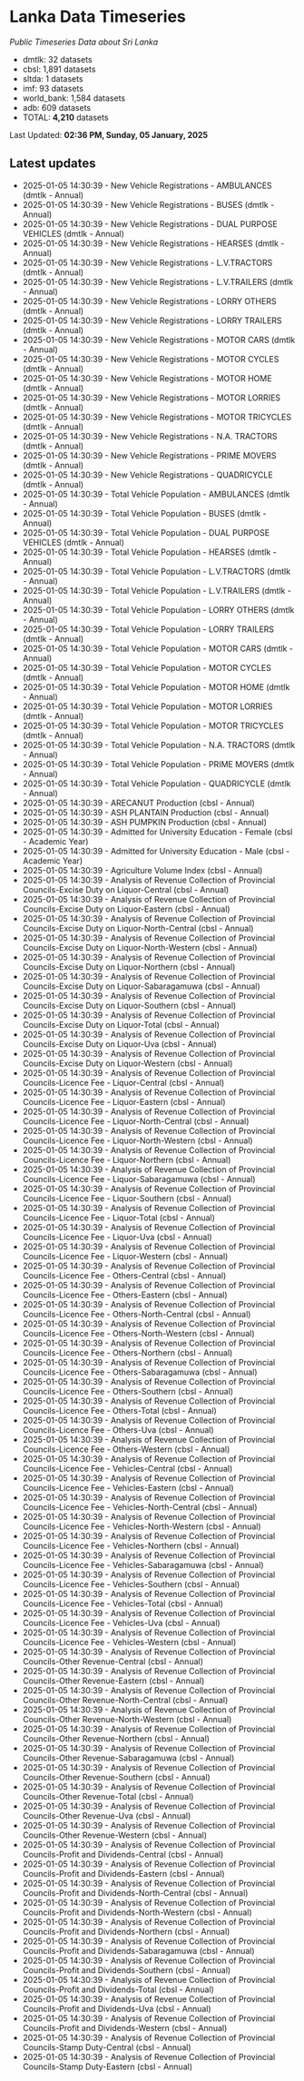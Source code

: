# Lanka Data Timeseries
*Public Timeseries Data about Sri Lanka*

* dmtlk: 32 datasets
* cbsl: 1,891 datasets
* sltda: 1 datasets
* imf: 93 datasets
* world_bank: 1,584 datasets
* adb: 609 datasets
* TOTAL: **4,210** datasets

Last Updated: **02:36 PM, Sunday, 05 January, 2025**

## Latest updates

* 2025-01-05 14:30:39 - New Vehicle Registrations - AMBULANCES (dmtlk - Annual)
* 2025-01-05 14:30:39 - New Vehicle Registrations - BUSES (dmtlk - Annual)
* 2025-01-05 14:30:39 - New Vehicle Registrations - DUAL PURPOSE VEHICLES (dmtlk - Annual)
* 2025-01-05 14:30:39 - New Vehicle Registrations - HEARSES (dmtlk - Annual)
* 2025-01-05 14:30:39 - New Vehicle Registrations - L.V.TRACTORS (dmtlk - Annual)
* 2025-01-05 14:30:39 - New Vehicle Registrations - L.V.TRAILERS (dmtlk - Annual)
* 2025-01-05 14:30:39 - New Vehicle Registrations - LORRY OTHERS (dmtlk - Annual)
* 2025-01-05 14:30:39 - New Vehicle Registrations - LORRY TRAILERS (dmtlk - Annual)
* 2025-01-05 14:30:39 - New Vehicle Registrations - MOTOR CARS (dmtlk - Annual)
* 2025-01-05 14:30:39 - New Vehicle Registrations - MOTOR CYCLES (dmtlk - Annual)
* 2025-01-05 14:30:39 - New Vehicle Registrations - MOTOR HOME (dmtlk - Annual)
* 2025-01-05 14:30:39 - New Vehicle Registrations - MOTOR LORRIES (dmtlk - Annual)
* 2025-01-05 14:30:39 - New Vehicle Registrations - MOTOR TRICYCLES (dmtlk - Annual)
* 2025-01-05 14:30:39 - New Vehicle Registrations - N.A. TRACTORS (dmtlk - Annual)
* 2025-01-05 14:30:39 - New Vehicle Registrations - PRIME MOVERS (dmtlk - Annual)
* 2025-01-05 14:30:39 - New Vehicle Registrations - QUADRICYCLE (dmtlk - Annual)
* 2025-01-05 14:30:39 - Total Vehicle Population - AMBULANCES (dmtlk - Annual)
* 2025-01-05 14:30:39 - Total Vehicle Population - BUSES (dmtlk - Annual)
* 2025-01-05 14:30:39 - Total Vehicle Population - DUAL PURPOSE VEHICLES (dmtlk - Annual)
* 2025-01-05 14:30:39 - Total Vehicle Population - HEARSES (dmtlk - Annual)
* 2025-01-05 14:30:39 - Total Vehicle Population - L.V.TRACTORS (dmtlk - Annual)
* 2025-01-05 14:30:39 - Total Vehicle Population - L.V.TRAILERS (dmtlk - Annual)
* 2025-01-05 14:30:39 - Total Vehicle Population - LORRY OTHERS (dmtlk - Annual)
* 2025-01-05 14:30:39 - Total Vehicle Population - LORRY TRAILERS (dmtlk - Annual)
* 2025-01-05 14:30:39 - Total Vehicle Population - MOTOR CARS (dmtlk - Annual)
* 2025-01-05 14:30:39 - Total Vehicle Population - MOTOR CYCLES (dmtlk - Annual)
* 2025-01-05 14:30:39 - Total Vehicle Population - MOTOR HOME (dmtlk - Annual)
* 2025-01-05 14:30:39 - Total Vehicle Population - MOTOR LORRIES (dmtlk - Annual)
* 2025-01-05 14:30:39 - Total Vehicle Population - MOTOR TRICYCLES (dmtlk - Annual)
* 2025-01-05 14:30:39 - Total Vehicle Population - N.A. TRACTORS (dmtlk - Annual)
* 2025-01-05 14:30:39 - Total Vehicle Population - PRIME MOVERS (dmtlk - Annual)
* 2025-01-05 14:30:39 - Total Vehicle Population - QUADRICYCLE (dmtlk - Annual)
* 2025-01-05 14:30:39 - ARECANUT Production (cbsl - Annual)
* 2025-01-05 14:30:39 - ASH PLANTAIN Production (cbsl - Annual)
* 2025-01-05 14:30:39 - ASH PUMPKIN Production (cbsl - Annual)
* 2025-01-05 14:30:39 - Admitted for University Education - Female (cbsl - Academic Year)
* 2025-01-05 14:30:39 - Admitted for University Education - Male (cbsl - Academic Year)
* 2025-01-05 14:30:39 - Agriculture Volume Index (cbsl - Annual)
* 2025-01-05 14:30:39 - Analysis of Revenue Collection of Provincial Councils-Excise Duty on Liquor-Central (cbsl - Annual)
* 2025-01-05 14:30:39 - Analysis of Revenue Collection of Provincial Councils-Excise Duty on Liquor-Eastern (cbsl - Annual)
* 2025-01-05 14:30:39 - Analysis of Revenue Collection of Provincial Councils-Excise Duty on Liquor-North-Central (cbsl - Annual)
* 2025-01-05 14:30:39 - Analysis of Revenue Collection of Provincial Councils-Excise Duty on Liquor-North-Western (cbsl - Annual)
* 2025-01-05 14:30:39 - Analysis of Revenue Collection of Provincial Councils-Excise Duty on Liquor-Northern (cbsl - Annual)
* 2025-01-05 14:30:39 - Analysis of Revenue Collection of Provincial Councils-Excise Duty on Liquor-Sabaragamuwa (cbsl - Annual)
* 2025-01-05 14:30:39 - Analysis of Revenue Collection of Provincial Councils-Excise Duty on Liquor-Southern (cbsl - Annual)
* 2025-01-05 14:30:39 - Analysis of Revenue Collection of Provincial Councils-Excise Duty on Liquor-Total (cbsl - Annual)
* 2025-01-05 14:30:39 - Analysis of Revenue Collection of Provincial Councils-Excise Duty on Liquor-Uva (cbsl - Annual)
* 2025-01-05 14:30:39 - Analysis of Revenue Collection of Provincial Councils-Excise Duty on Liquor-Western (cbsl - Annual)
* 2025-01-05 14:30:39 - Analysis of Revenue Collection of Provincial Councils-Licence Fee - Liquor-Central (cbsl - Annual)
* 2025-01-05 14:30:39 - Analysis of Revenue Collection of Provincial Councils-Licence Fee - Liquor-Eastern (cbsl - Annual)
* 2025-01-05 14:30:39 - Analysis of Revenue Collection of Provincial Councils-Licence Fee - Liquor-North-Central (cbsl - Annual)
* 2025-01-05 14:30:39 - Analysis of Revenue Collection of Provincial Councils-Licence Fee - Liquor-North-Western (cbsl - Annual)
* 2025-01-05 14:30:39 - Analysis of Revenue Collection of Provincial Councils-Licence Fee - Liquor-Northern (cbsl - Annual)
* 2025-01-05 14:30:39 - Analysis of Revenue Collection of Provincial Councils-Licence Fee - Liquor-Sabaragamuwa (cbsl - Annual)
* 2025-01-05 14:30:39 - Analysis of Revenue Collection of Provincial Councils-Licence Fee - Liquor-Southern (cbsl - Annual)
* 2025-01-05 14:30:39 - Analysis of Revenue Collection of Provincial Councils-Licence Fee - Liquor-Total (cbsl - Annual)
* 2025-01-05 14:30:39 - Analysis of Revenue Collection of Provincial Councils-Licence Fee - Liquor-Uva (cbsl - Annual)
* 2025-01-05 14:30:39 - Analysis of Revenue Collection of Provincial Councils-Licence Fee - Liquor-Western (cbsl - Annual)
* 2025-01-05 14:30:39 - Analysis of Revenue Collection of Provincial Councils-Licence Fee - Others-Central (cbsl - Annual)
* 2025-01-05 14:30:39 - Analysis of Revenue Collection of Provincial Councils-Licence Fee - Others-Eastern (cbsl - Annual)
* 2025-01-05 14:30:39 - Analysis of Revenue Collection of Provincial Councils-Licence Fee - Others-North-Central (cbsl - Annual)
* 2025-01-05 14:30:39 - Analysis of Revenue Collection of Provincial Councils-Licence Fee - Others-North-Western (cbsl - Annual)
* 2025-01-05 14:30:39 - Analysis of Revenue Collection of Provincial Councils-Licence Fee - Others-Northern (cbsl - Annual)
* 2025-01-05 14:30:39 - Analysis of Revenue Collection of Provincial Councils-Licence Fee - Others-Sabaragamuwa (cbsl - Annual)
* 2025-01-05 14:30:39 - Analysis of Revenue Collection of Provincial Councils-Licence Fee - Others-Southern (cbsl - Annual)
* 2025-01-05 14:30:39 - Analysis of Revenue Collection of Provincial Councils-Licence Fee - Others-Total (cbsl - Annual)
* 2025-01-05 14:30:39 - Analysis of Revenue Collection of Provincial Councils-Licence Fee - Others-Uva (cbsl - Annual)
* 2025-01-05 14:30:39 - Analysis of Revenue Collection of Provincial Councils-Licence Fee - Others-Western (cbsl - Annual)
* 2025-01-05 14:30:39 - Analysis of Revenue Collection of Provincial Councils-Licence Fee - Vehicles-Central (cbsl - Annual)
* 2025-01-05 14:30:39 - Analysis of Revenue Collection of Provincial Councils-Licence Fee - Vehicles-Eastern (cbsl - Annual)
* 2025-01-05 14:30:39 - Analysis of Revenue Collection of Provincial Councils-Licence Fee - Vehicles-North-Central (cbsl - Annual)
* 2025-01-05 14:30:39 - Analysis of Revenue Collection of Provincial Councils-Licence Fee - Vehicles-North-Western (cbsl - Annual)
* 2025-01-05 14:30:39 - Analysis of Revenue Collection of Provincial Councils-Licence Fee - Vehicles-Northern (cbsl - Annual)
* 2025-01-05 14:30:39 - Analysis of Revenue Collection of Provincial Councils-Licence Fee - Vehicles-Sabaragamuwa (cbsl - Annual)
* 2025-01-05 14:30:39 - Analysis of Revenue Collection of Provincial Councils-Licence Fee - Vehicles-Southern (cbsl - Annual)
* 2025-01-05 14:30:39 - Analysis of Revenue Collection of Provincial Councils-Licence Fee - Vehicles-Total (cbsl - Annual)
* 2025-01-05 14:30:39 - Analysis of Revenue Collection of Provincial Councils-Licence Fee - Vehicles-Uva (cbsl - Annual)
* 2025-01-05 14:30:39 - Analysis of Revenue Collection of Provincial Councils-Licence Fee - Vehicles-Western (cbsl - Annual)
* 2025-01-05 14:30:39 - Analysis of Revenue Collection of Provincial Councils-Other Revenue-Central (cbsl - Annual)
* 2025-01-05 14:30:39 - Analysis of Revenue Collection of Provincial Councils-Other Revenue-Eastern (cbsl - Annual)
* 2025-01-05 14:30:39 - Analysis of Revenue Collection of Provincial Councils-Other Revenue-North-Central (cbsl - Annual)
* 2025-01-05 14:30:39 - Analysis of Revenue Collection of Provincial Councils-Other Revenue-North-Western (cbsl - Annual)
* 2025-01-05 14:30:39 - Analysis of Revenue Collection of Provincial Councils-Other Revenue-Northern (cbsl - Annual)
* 2025-01-05 14:30:39 - Analysis of Revenue Collection of Provincial Councils-Other Revenue-Sabaragamuwa (cbsl - Annual)
* 2025-01-05 14:30:39 - Analysis of Revenue Collection of Provincial Councils-Other Revenue-Southern (cbsl - Annual)
* 2025-01-05 14:30:39 - Analysis of Revenue Collection of Provincial Councils-Other Revenue-Total (cbsl - Annual)
* 2025-01-05 14:30:39 - Analysis of Revenue Collection of Provincial Councils-Other Revenue-Uva (cbsl - Annual)
* 2025-01-05 14:30:39 - Analysis of Revenue Collection of Provincial Councils-Other Revenue-Western (cbsl - Annual)
* 2025-01-05 14:30:39 - Analysis of Revenue Collection of Provincial Councils-Profit and Dividends-Central (cbsl - Annual)
* 2025-01-05 14:30:39 - Analysis of Revenue Collection of Provincial Councils-Profit and Dividends-Eastern (cbsl - Annual)
* 2025-01-05 14:30:39 - Analysis of Revenue Collection of Provincial Councils-Profit and Dividends-North-Central (cbsl - Annual)
* 2025-01-05 14:30:39 - Analysis of Revenue Collection of Provincial Councils-Profit and Dividends-North-Western (cbsl - Annual)
* 2025-01-05 14:30:39 - Analysis of Revenue Collection of Provincial Councils-Profit and Dividends-Northern (cbsl - Annual)
* 2025-01-05 14:30:39 - Analysis of Revenue Collection of Provincial Councils-Profit and Dividends-Sabaragamuwa (cbsl - Annual)
* 2025-01-05 14:30:39 - Analysis of Revenue Collection of Provincial Councils-Profit and Dividends-Southern (cbsl - Annual)
* 2025-01-05 14:30:39 - Analysis of Revenue Collection of Provincial Councils-Profit and Dividends-Total (cbsl - Annual)
* 2025-01-05 14:30:39 - Analysis of Revenue Collection of Provincial Councils-Profit and Dividends-Uva (cbsl - Annual)
* 2025-01-05 14:30:39 - Analysis of Revenue Collection of Provincial Councils-Profit and Dividends-Western (cbsl - Annual)
* 2025-01-05 14:30:39 - Analysis of Revenue Collection of Provincial Councils-Stamp Duty-Central (cbsl - Annual)
* 2025-01-05 14:30:39 - Analysis of Revenue Collection of Provincial Councils-Stamp Duty-Eastern (cbsl - Annual)